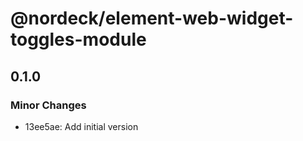 # @nordeck/element-web-widget-toggles-module

## 0.1.0

### Minor Changes

- 13ee5ae: Add initial version
